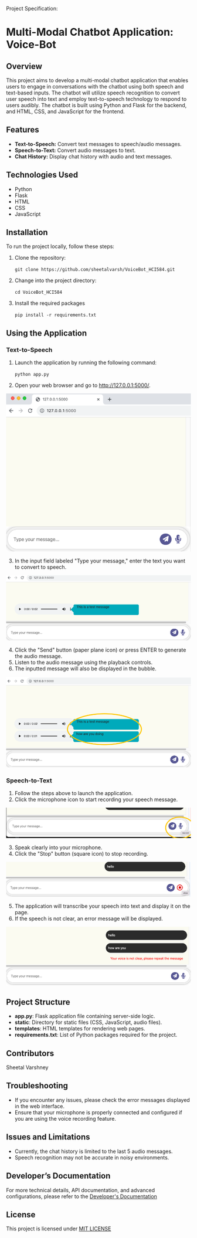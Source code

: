 
Project Specification: 
# Multi-Modal Chatbot Application: Voice-Bot

## Overview
This project aims to develop a multi-modal chatbot application that enables users to engage in conversations with the chatbot using both speech and text-based inputs. The chatbot will utilize speech recognition to convert user speech into text and employ text-to-speech technology to respond to users audibly. The chatbot is built using Python and Flask for the backend, and HTML, CSS, and JavaScript for the frontend.

## Features

- **Text-to-Speech:** Convert text messages to speech/audio messages.
- **Speech-to-Text:** Convert audio messages to text.
- **Chat History:** Display chat history with audio and text messages.

## Technologies Used

- Python
- Flask
- HTML
- CSS
- JavaScript

## Installation

To run the project locally, follow these steps:
1.	Clone the repository:

    ``` git clone https://github.com/sheetalvarsh/VoiceBot_HCI584.git ```

2.	Change into the project directory:

    ``` cd VoiceBot_HCI584 ```

3.	Install the required packages

    ``` pip install -r requirements.txt ```

## Using the Application

### Text-to-Speech

1. Launch the application by running the following command:

    `python app.py`

2. Open your web browser and go to http://127.0.0.1:5000/.

![Alt text](./docs/images/chatbot_view.png)

3. In the input field labeled "Type your message," enter the text you want to convert to speech.

![Alt text](./docs/images/text_to_speech_message.png)

4. Click the "Send" button (paper plane icon) or press ENTER to generate the audio message.
5. Listen to the audio message using the playback controls.
6. The inputted message will also be displayed in the bubble.

![Alt text](./docs/images/bubble_message.png)

### Speech-to-Text

1. Follow the steps above to launch the application.
2. Click the microphone icon to start recording your speech message.

![Alt text](<./docs/images/record_speech.png>)

3. Speak clearly into your microphone.
4. Click the "Stop" button (square icon) to stop recording.

![Alt text](<./docs/images/stop_recording.png>)

5. The application will transcribe your speech into text and display it on the page.
6. If the speech is not clear, an error message will be displayed.

![Alt text](<./docs/images/error_message.png>)

## Project Structure
*   **app.py**: Flask application file containing server-side logic.
*   **static**: Directory for static files (CSS, JavaScript, audio files).
*   **templates**: HTML templates for rendering web pages.
*   **requirements.txt**: List of Python packages required for the project.

## Contributors
Sheetal Varshney

## Troubleshooting
*	If you encounter any issues, please check the error messages displayed in the web interface.
*	Ensure that your microphone is properly connected and configured if you are using the voice recording feature.

## Issues and Limitations
*	Currently, the chat history is limited to the last 5 audio messages.
*	Speech recognition may not be accurate in noisy environments.

## Developer’s Documentation
For more technical details, API documentation, and advanced configurations, please refer to the [Developer's Documentation](./docs/developers_documentation.md)

## License
This project is licensed under [MIT LICENSE](./LICENSE)

